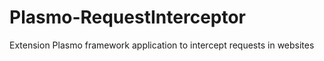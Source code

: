 # Plasmo-RequestInterceptor
Extension Plasmo framework application to intercept requests in websites
